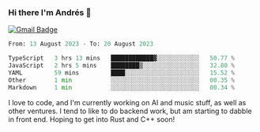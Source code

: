 ### Hi there I'm Andrés :lemon:

[![Gmail Badge](https://img.shields.io/badge/-gmail-c14438?style=flat-square&logo=Gmail&logoColor=white&link=mailto:houshuai0816@gmail.com)](mailto:ahduvvuri@gmail.com)

<!--START_SECTION:waka-->

```python
From: 13 August 2023 - To: 20 August 2023

TypeScript   3 hrs 13 mins   ████████████▓░░░░░░░░░░░░   50.77 %
JavaScript   2 hrs 5 mins    ████████▒░░░░░░░░░░░░░░░░   32.80 %
YAML         59 mins         ████░░░░░░░░░░░░░░░░░░░░░   15.52 %
Other        1 min           ░░░░░░░░░░░░░░░░░░░░░░░░░   00.35 %
Markdown     1 min           ░░░░░░░░░░░░░░░░░░░░░░░░░   00.34 %
```

<!--END_SECTION:waka-->

I love to code, and I'm currently working on AI and music stuff, as well as other ventures. I tend to like to do backend work, but am starting to dabble in front end. Hoping to get into Rust and C++ soon!
